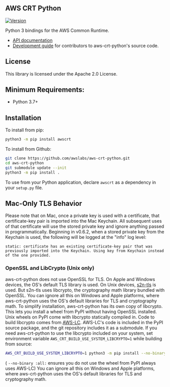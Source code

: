## AWS CRT Python

[![Version](https://img.shields.io/pypi/v/awscrt.svg?style=flat)](https://pypi.org/project/awscrt/)

Python 3 bindings for the AWS Common Runtime.

*   [API documentation](https://awslabs.github.io/aws-crt-python)
*   [Development guide](guides/dev/README.md) for contributors to aws-crt-python's source code.

## License

This library is licensed under the Apache 2.0 License.

## Minimum Requirements:

*   Python 3.7+

## Installation

To install from pip:

```bash
python3 -m pip install awscrt
```

To install from Github:

```bash
git clone https://github.com/awslabs/aws-crt-python.git
cd aws-crt-python
git submodule update --init
python3 -m pip install .
```

To use from your Python application, declare `awscrt` as a dependency in your `setup.py` file.

## Mac-Only TLS Behavior

Please note that on Mac, once a private key is used with a certificate, that certificate-key pair is imported into the Mac Keychain. All subsequent uses of that certificate will use the stored private key and ignore anything passed in programmatically. Beginning in v0.6.2, when a stored private key from the Keychain is used, the following will be logged at the "info" log level:

```
static: certificate has an existing certificate-key pair that was previously imported into the Keychain. Using key from Keychain instead of the one provided.
```

### OpenSSL and LibCrypto (Unix only)

aws-crt-python does not use OpenSSL for TLS.
On Apple and Windows devices, the OS's default TLS library is used.
On Unix devices, [s2n-tls](https://github.com/aws/s2n-tls) is used.
But s2n-tls uses libcrypto, the cryptography math library bundled with OpenSSL.
You can ignore all this on Windows and Apple platforms, where aws-crt-python
uses the OS's default libraries for TLS and cryptography math.
To simplify installation, aws-crt-python has its own copy of libcrypto.
This lets you install a wheel from PyPI without having OpenSSL installed.
Unix wheels on PyPI come with libcrypto statically compiled in.
Code to build libcrypto comes from [AWS-LC](https://github.com/aws/aws-lc).
AWS-LC's code is included in the PyPI source package, 
and the git repository includes it as a submodule.
If you need aws-crt-python to use the libcrypto included on your system, 
set environment variable `AWS_CRT_BUILD_USE_SYSTEM_LIBCRYPTO=1` while building from source:

```sh
AWS_CRT_BUILD_USE_SYSTEM_LIBCRYPTO=1 python3 -m pip install --no-binary :all: --verbose awscrt
```

( `--no-binary :all:` ensures you do not use the wheel from PyPI always uses AWS-LC)
You can ignore all this on Windows and Apple platforms, where aws-crt-python
uses the OS's default libraries for TLS and cryptography math.
